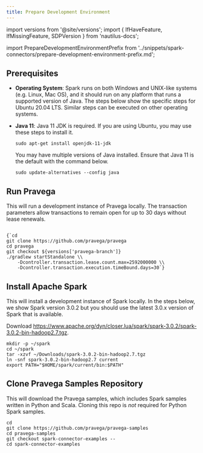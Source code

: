 ```yaml
---
title: Prepare Development Environment
---
```


<!--
Copyright (c) Dell Inc., or its subsidiaries. All Rights Reserved.
Licensed under the Apache License, Version 2.0 (the "License");
you may not use this file except in compliance with the License.
You may obtain a copy of the License at
    http://www.apache.org/licenses/LICENSE-2.0
-->
import versions from '@site/versions';
import { IfHaveFeature, IfMissingFeature, SDPVersion } from 'nautilus-docs';

import PrepareDevelopmentEnvironmentPrefix from '../snippets/spark-connectors/prepare-development-environment-prefix.md';
<IfHaveFeature feature="nautilus">
<PrepareDevelopmentEnvironmentPrefix />
</IfHaveFeature>

## Prerequisites

- **Operating System**: Spark runs on both Windows and UNIX-like systems (e.g. Linux, Mac OS), and it should run on any platform that runs a supported version of Java. The steps below show the specific steps for Ubuntu 20.04 LTS. Similar steps can be executed on other operating systems.

- **Java 11**: Java 11 JDK is required. If you are using Ubuntu, you may use these steps to install it.

    ```shell
    sudo apt-get install openjdk-11-jdk
    ```

    You may have multiple versions of Java installed. Ensure that Java 11 is the default with the command below.

    ```shell
    sudo update-alternatives --config java
    ```

## Run Pravega

This will run a development instance of Pravega locally. The transaction parameters allow transactions to remain open for up to 30 days without lease renewals.

<pre><code {...{ "className": "language-shell" }}>
{`cd
git clone https://github.com/pravega/pravega
cd pravega
git checkout ${versions['pravega-branch']}
./gradlew startStandalone \\
    -Dcontroller.transaction.lease.count.max=2592000000 \\
    -Dcontroller.transaction.execution.timeBound.days=30`}
</code></pre>

## Install Apache Spark

This will install a development instance of Spark locally. In the steps below, we show Spark version 3.0.2 but you should use the latest 3.0.x version of Spark that is available.

Download https://www.apache.org/dyn/closer.lua/spark/spark-3.0.2/spark-3.0.2-bin-hadoop2.7.tgz.

```shell
mkdir -p ~/spark
cd ~/spark
tar -xzvf ~/Downloads/spark-3.0.2-bin-hadoop2.7.tgz
ln -snf spark-3.0.2-bin-hadoop2.7 current
export PATH="$HOME/spark/current/bin:$PATH"
```

## Clone Pravega Samples Repository

This will download the Pravega samples, which includes Spark samples written in Python and Scala. Cloning this repo is *not* required for Python Spark samples.

```shell
cd
git clone https://github.com/pravega/pravega-samples
cd pravega-samples
git checkout spark-connector-examples --
cd spark-connector-examples
```
